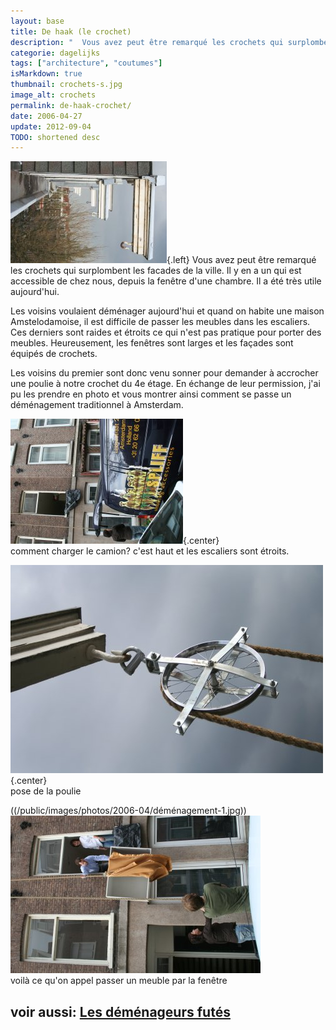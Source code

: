 ```yaml
---
layout: base
title: De haak (le crochet)
description: "  Vous avez peut être remarqué les crochets qui surplombent les facades de la ville. Il y en a un qui est accessible de chez nous, depuis la fenêtre d'une ch"
categorie: dagelijks
tags: ["architecture", "coutumes"]
isMarkdown: true
thumbnail: crochets-s.jpg
image_alt: crochets
permalink: de-haak-crochet/
date: 2006-04-27
update: 2012-09-04
TODO: shortened desc 
---
```


![crochets](crochets-s.jpg){.left}
Vous avez peut être remarqué les crochets qui surplombent les facades de la ville. Il y en a un qui est accessible de chez nous, depuis la fenêtre d'une chambre. Il a été très utile aujourd'hui.

Les voisins voulaient déménager aujourd'hui et quand on habite une maison Amstelodamoise, il est difficile de passer les meubles dans les escaliers. Ces derniers sont raides et étroits ce qui n'est pas pratique pour porter des meubles. Heureusement, les fenêtres sont larges et les façades sont équipés de crochets.

Les voisins du premier sont donc venu sonner pour demander à accrocher une poulie à notre crochet du 4e étage. En échange de leur permission, j'ai pu les prendre en photo et vous montrer ainsi comment se passe un déménagement traditionnel à Amsterdam.

![](camion-spliff.jpg){.center}  
comment charger le camion? c'est haut et les escaliers sont étroits.

![poulie](poulie-s.jpg){.center}  
pose de la poulie

((/public/images/photos/2006-04/déménagement-1.jpg)) ![](demenagement-2.jpg)  
voilà ce qu'on appel passer un meuble par la fenêtre

voir aussi: [Les déménageurs futés](/les-demenageurs-futes)
---